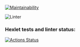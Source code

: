[![Maintainability](https://api.codeclimate.com/v1/badges/a99a88d28ad37a79dbf6/maintainability)](https://codeclimate.com/github/codeclimate/codeclimate/maintainability)


![Linter](https://github.com/krenar-rm/php-project-lvl1/workflows/linter/badge.svg)


### Hexlet tests and linter status:
[![Actions Status](https://github.com/krenar-rm/php-project-lvl1/workflows/hexlet-check/badge.svg)](https://github.com/krenar-rm/php-project-lvl1/actions)